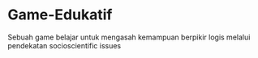 # Game-Edukatif
Sebuah game belajar untuk mengasah kemampuan berpikir logis melalui pendekatan socioscientific issues
